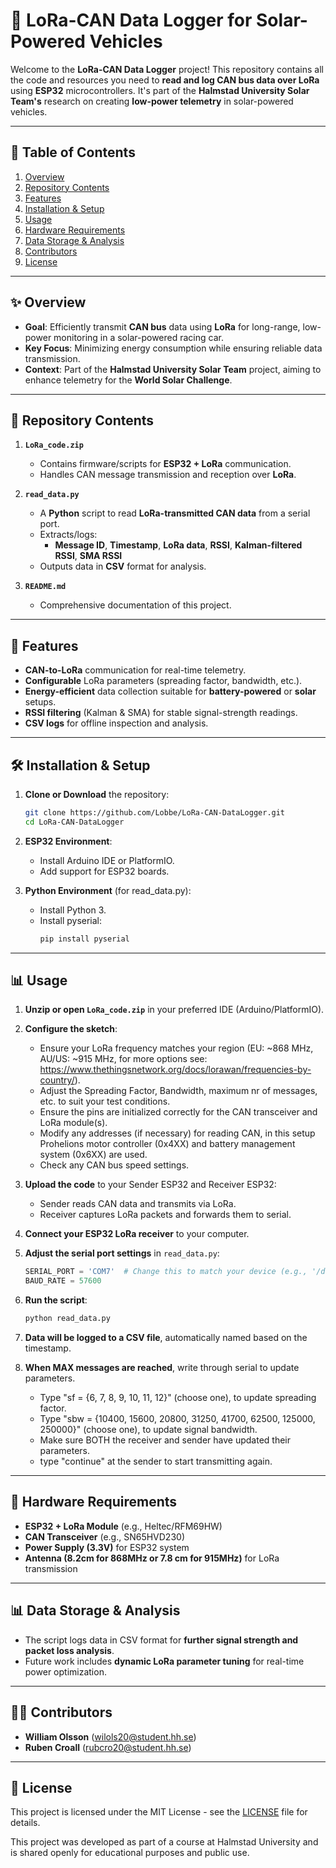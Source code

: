 # 📡 LoRa-CAN Data Logger for Solar-Powered Vehicles

Welcome to the **LoRa-CAN Data Logger** project! This repository contains all the code and resources you need to **read and log CAN bus data over LoRa** using **ESP32** microcontrollers. It's part of the **Halmstad University Solar Team's** research on creating **low-power telemetry** in solar-powered vehicles.

---

## 📜 Table of Contents
1. [Overview](#-overview)
2. [Repository Contents](#-repository-contents)
3. [Features](#-features)
4. [Installation & Setup](#-installation--setup)
5. [Usage](#-usage)
6. [Hardware Requirements](#-hardware-requirements)
7. [Data Storage & Analysis](#-data-storage--analysis)
8. [Contributors](#-contributors)
9. [License](#-license)

---

## ✨ Overview
- **Goal**: Efficiently transmit **CAN bus** data using **LoRa** for long-range, low-power monitoring in a solar-powered racing car.
- **Key Focus**: Minimizing energy consumption while ensuring reliable data transmission.
- **Context**: Part of the **Halmstad University Solar Team** project, aiming to enhance telemetry for the **World Solar Challenge**.

---

## 📂 Repository Contents
1. **`LoRa_code.zip`**  
   - Contains firmware/scripts for **ESP32 + LoRa** communication.
   - Handles CAN message transmission and reception over **LoRa**.
   
2. **`read_data.py`**  
   - A **Python** script to read **LoRa-transmitted CAN data** from a serial port.
   - Extracts/logs:
     - **Message ID**, **Timestamp**, **LoRa data**, **RSSI**, **Kalman-filtered RSSI**, **SMA RSSI**
   - Outputs data in **CSV** format for analysis.

3. **`README.md`**  
   - Comprehensive documentation of this project.

---

## 🚀 Features
- **CAN-to-LoRa** communication for real-time telemetry.
- **Configurable** LoRa parameters (spreading factor, bandwidth, etc.).
- **Energy-efficient** data collection suitable for **battery-powered** or **solar** setups.
- **RSSI filtering** (Kalman & SMA) for stable signal-strength readings.
- **CSV logs** for offline inspection and analysis.

---

## 🛠 Installation & Setup
1. **Clone or Download** the repository:
   ```sh
   git clone https://github.com/Lobbe/LoRa-CAN-DataLogger.git
   cd LoRa-CAN-DataLogger
   ```

2. **ESP32 Environment**:
   - Install Arduino IDE or PlatformIO.
   - Add support for ESP32 boards.

3. **Python Environment** (for read_data.py):
   - Install Python 3.
   - Install pyserial:
     ```sh
     pip install pyserial
     ```

---

## 📊 Usage
1. **Unzip or open `LoRa_code.zip`** in your preferred IDE (Arduino/PlatformIO).
   
2. **Configure the sketch**:
   - Ensure your LoRa frequency matches your region (EU: ~868 MHz, AU/US: ~915 MHz, for more options see: https://www.thethingsnetwork.org/docs/lorawan/frequencies-by-country/).
   - Adjust the Spreading Factor, Bandwidth, maximum nr of messages, etc. to suit your test conditions.
   - Ensure the pins are initialized correctly for the CAN transceiver and LoRa module(s).
   - Modify any addresses (if necessary) for reading CAN, in this setup Prohelions motor controller (0x4XX) and battery management system (0x6XX) are used.
   - Check any CAN bus speed settings.
   
3. **Upload the code** to your Sender ESP32 and Receiver ESP32:
   - Sender reads CAN data and transmits via LoRa.
   - Receiver captures LoRa packets and forwards them to serial.

4. **Connect your ESP32 LoRa receiver** to your computer.

5. **Adjust the serial port settings** in `read_data.py`:
   ```python
   SERIAL_PORT = 'COM7'  # Change this to match your device (e.g., '/dev/ttyUSB0' on Linux)
   BAUD_RATE = 57600
   ```

6. **Run the script**:
   ```sh
   python read_data.py
   ```

7. **Data will be logged to a CSV file**, automatically named based on the timestamp.
   
9. **When MAX messages are reached**, write through serial to update parameters.
    - Type "sf = {6, 7, 8, 9, 10, 11, 12}" (choose one), to update spreading factor.
    - Type "sbw = {10400, 15600, 20800, 31250, 41700, 62500, 125000, 250000}" (choose one), to update signal bandwidth.
    - Make sure BOTH the receiver and sender have updated their parameters.
    - type "continue" at the sender to start transmitting again.

---

## 🔧 Hardware Requirements
- **ESP32 + LoRa Module** (e.g., Heltec/RFM69HW)
- **CAN Transceiver** (e.g., SN65HVD230)
- **Power Supply (3.3V)** for ESP32 system
- **Antenna (8.2cm for 868MHz or 7.8 cm for 915MHz)** for LoRa transmission

---

## 📊 Data Storage & Analysis
- The script logs data in CSV format for **further signal strength and packet loss analysis**.
- Future work includes **dynamic LoRa parameter tuning** for real-time power optimization.

---

## 👨‍💻 Contributors
- **William Olsson** (wilols20@student.hh.se)
- **Ruben Croall** (rubcro20@student.hh.se)

---

## 📄 License
This project is licensed under the MIT License - see the [LICENSE](LICENSE) file for details.

This project was developed as part of a course at Halmstad University and is shared openly for educational purposes and public use.
